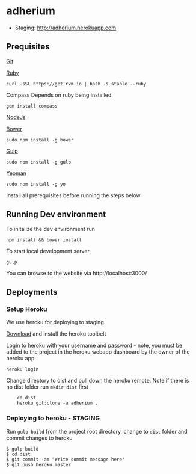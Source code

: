 # adherium

- Staging: http://adherium.herokuapp.com

## Prequisites

[Git](http://www.git-scm.com/)

[Ruby](https://rvm.io/)

    curl -sSL https://get.rvm.io | bash -s stable --ruby

Compass Depends on ruby being installed

    gem install compass

[NodeJs](http://nodejs.org/)

[Bower](http://bower.io/)

    sudo npm install -g bower

[Gulp](http://gulpjs.com/)

    sudo npm install -g gulp

[Yeoman](http://yeoman.io)

    sudo npm install -g yo


Install all prerequisites before running the steps below

## Running Dev environment

To initalize the dev environment run

    npm install && bower install

To start local development server

    gulp

You can browse to the website via http://localhost:3000/
## Deployments

### Setup Heroku
We use heroku for deploying to staging.

[Download](https://toolbelt.heroku.com/) and install the heroku toolbelt

Login to heroku with your username and password - note, you must be added to the project in the heroku webapp dashboard by the owner of the heroku app.

    heroku login


Change directory to dist and pull down the heroku remote. Note if there is no dist folder run `mkdir dist`  first

        cd dist
        heroku git:clone -a adherium .

### Deploying to heroku - STAGING

Run `gulp build` from the project root directory, change to `dist` folder and commit changes to heroku

    $ gulp build
    $ cd dist
    $ git commit -am "Write commit message here"
    $ git push heroku master
